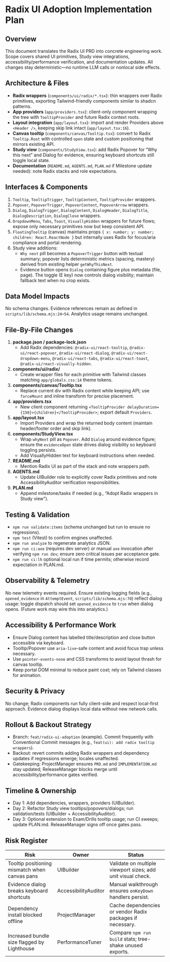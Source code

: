 # Radix UI Adoption Implementation Plan

## Overview
This document translates the Radix UI PRD into concrete engineering work. Scope covers shared UI primitives, Study view integrations, accessibility/performance verification, and documentation updates. All changes stay deterministic—no runtime LLM calls or nonlocal side effects.

## Architecture & Files
- **Radix wrappers** (`components/ui/radix/*.tsx`): thin wrappers over Radix primitives, exporting Tailwind-friendly components similar to shadcn patterns.
- **App providers** (`app/providers.tsx`): client-only component wrapping the tree with `TooltipProvider` and future Radix context roots.
- **Layout integration** (`app/layout.tsx`): import and render Providers above `<Header />`, keeping skip link intact (`app/layout.tsx:16`).
- **Canvas tooltip** (`components/canvas/Tooltip.tsx`): convert to Radix `Tooltip.Root` with controlled `open` state and custom positioning that mirrors existing API.
- **Study view** (`components/StudyView.tsx`): add Radix Popover for “Why this next” and Dialog for evidence, ensuring keyboard shortcuts still toggle local state.
- **Documentation** (`README.md`, `AGENTS.md`, `PLAN.md` if Milestone update needed): note Radix stacks and role expectations.

## Interfaces & Components
1. `Tooltip`, `TooltipTrigger`, `TooltipContent`, `TooltipProvider` wrappers.
2. `Popover`, `PopoverTrigger`, `PopoverContent`, `PopoverArrow` wrappers.
3. `Dialog`, `DialogTrigger`, `DialogContent`, `DialogHeader`, `DialogTitle`, `DialogDescription`, `DialogClose` wrappers.
4. `DropdownMenu`, `Tabs`, `Toast`, `VisuallyHidden` wrappers for future flows; expose only necessary primitives now but keep consistent API.
5. `FloatingTooltip` (canvas) maintains props `{ x: number; y: number; children: React.ReactNode }` but internally uses Radix for focus/aria compliance and portal rendering.
6. Study view additions:
   - `Why next` pill becomes a `PopoverTrigger` button with textual summary; popover lists deterministic metrics (spacing, mastery) derived from existing helper `getWhyThisNext`.
   - Evidence button opens `Dialog` containing figure plus metadata (file, page). The toggle (E key) now controls dialog visibility; maintain fallback text when no crop exists.

## Data Model Impacts
No schema changes. Evidence references remain as defined in `scripts/lib/schema.mjs:24`–`54`. Analytics usage remains unchanged.

## File-By-File Changes
1. **package.json / package-lock.json**
   - Add Radix dependencies: `@radix-ui/react-tooltip`, `@radix-ui/react-popover`, `@radix-ui/react-dialog`, `@radix-ui/react-dropdown-menu`, `@radix-ui/react-tabs`, `@radix-ui/react-toast`, `@radix-ui/react-visually-hidden`.
2. **components/ui/radix/**
   - Create wrapper files for each primitive with Tailwind classes matching `app/globals.css:14` theme tokens.
3. **components/canvas/Tooltip.tsx**
   - Replace current div with Radix content while keeping API; use `forceMount` and inline transform for precise placement.
4. **app/providers.tsx**
   - New client component returning `<TooltipProvider delayDuration={150}>{children}</TooltipProvider>`; export default `Providers`.
5. **app/layout.tsx**
   - Import Providers and wrap the returned body content (maintain header/footer order and skip link).
6. **components/StudyView.tsx**
   - Wrap `whyNext` pill as `Popover`. Add `Dialog` around evidence figure; ensure the `evidenceOpen` state drives dialog visibility so keyboard toggling persists.
   - Add VisuallyHidden text for keyboard instructions when needed.
7. **README.md**
   - Mention Radix UI as part of the stack and note wrappers path.
8. **AGENTS.md**
   - Update UIBuilder role to explicitly cover Radix primitives and note AccessibilityAuditor verification responsibilities.
9. **PLAN.md**
   - Append milestone/tasks if needed (e.g., “Adopt Radix wrappers in Study view”).

## Testing & Validation
- `npm run validate:items` (schema unchanged but run to ensure no regressions).
- `npm test` (Vitest) to confirm engines unaffected.
- `npm run analyze` to regenerate analytics JSON.
- `npm run ci:axe` (requires dev server) or manual `axe` invocation after verifying `npm run dev`; ensure zero critical issues per acceptance gate.
- `npm run ci:lh` optional local run if time permits; otherwise record expectation in PLAN.md.

## Observability & Telemetry
No new telemetry events required. Ensure existing logging fields (e.g., `opened_evidence` in `AttemptEvent`, `scripts/lib/schema.mjs:70`) reflect dialog usage: toggle dispatch should set `opened_evidence` to `true` when dialog opens. (Future work may wire this into analytics.)

## Accessibility & Performance Work
- Ensure Dialog content has labelled title/description and close button accessible via keyboard.
- Tooltip/Popover use `aria-live`-safe content and avoid focus trap unless necessary.
- Use `pointer-events-none` and CSS transforms to avoid layout thrash for canvas tooltip.
- Keep portal DOM minimal to reduce paint cost; rely on Tailwind classes for animation.

## Security & Privacy
No change; Radix components run fully client-side and respect local-first approach. Evidence dialog displays local data without new network calls.

## Rollout & Backout Strategy
- Branch: `feat/radix-ui-adoption` (example). Commit frequently with Conventional Commit messages (e.g., `feat(ui): add radix tooltip wrappers`).
- Backout: revert commits adding Radix wrappers and dependency updates if regressions emerge; locales unaffected.
- Gatekeeping: ProjectManager ensures `PRD.md` and `IMPLEMENTATION.md` stay updated; ReleaseManager blocks merge until accessibility/performance gates verified.

## Timeline & Ownership
- Day 1: Add dependencies, wrappers, providers (UIBuilder).
- Day 2: Refactor Study view tooltips/popovers/dialogs; run validation/tests (UIBuilder + AccessibilityAuditor).
- Day 3: Optional extension to Exam/Drills tooltip usage; run CI sweeps; update PLAN.md. ReleaseManager signs off once gates pass.

## Risk Register
| Risk | Owner | Status |
| --- | --- | --- |
| Tooltip positioning mismatch when canvas pans | UIBuilder | Validate on multiple viewport sizes; add unit visual check. |
| Evidence dialog breaks keyboard shortcuts | AccessibilityAuditor | Manual walkthrough ensures `onKeyDown` handlers persist. |
| Dependency install blocked offline | ProjectManager | Cache dependencies or vendor Radix packages if necessary. |
| Increased bundle size flagged by Lighthouse | PerformanceTuner | Compare `npm run build` stats; tree-shake unused exports. |
